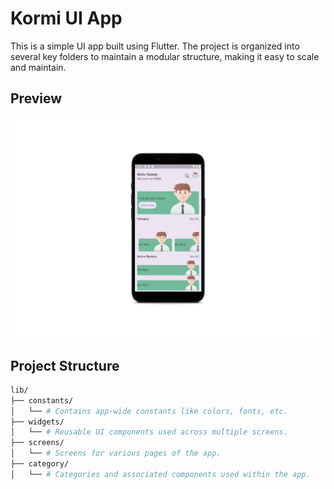 # Kormi UI App

This is a simple UI app built using Flutter. The project is organized into several key folders to maintain a modular structure, making it easy to scale and maintain.

## Preview
![Preview](assets/images/kormi.png)

## Project Structure

```bash
lib/
├── constants/
│   └── # Contains app-wide constants like colors, fonts, etc.
├── widgets/
│   └── # Reusable UI components used across multiple screens.
├── screens/
│   └── # Screens for various pages of the app.
├── category/
│   └── # Categories and associated components used within the app.
